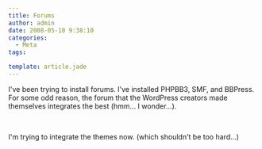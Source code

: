 ```yaml
---
title: Forums
author: admin
date: 2008-05-10 9:38:10
categories:
  - Meta
tags: 

template: article.jade
---
```


I've been trying to install forums. I've installed PHPBB3, SMF, and BBPress. For some odd reason, the forum that the WordPress creators made themselves integrates the best (hmm... I wonder...).

&#160;

I'm trying to integrate the themes now. (which shouldn't be too hard...)
